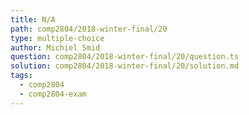 ```yaml
---
title: N/A
path: comp2804/2018-winter-final/20
type: multiple-choice
author: Michiel Smid
question: comp2804/2018-winter-final/20/question.ts
solution: comp2804/2018-winter-final/20/solution.md
tags:
  - comp2804
  - comp2804-exam
---
```

